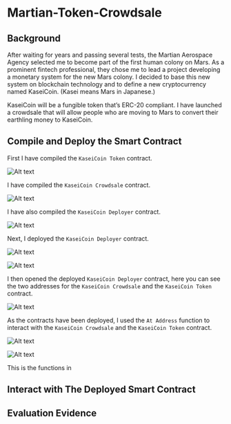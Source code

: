 # Martian-Token-Crowdsale

## Background
After waiting for years and passing several tests, the Martian Aerospace Agency selected me to become part of the first human colony on Mars. As a prominent fintech professional, they chose me to lead a project developing a monetary system for the new Mars colony. I decided to base this new system on blockchain technology and to define a new cryptocurrency named KaseiCoin. (Kasei means Mars in Japanese.)

KaseiCoin will be a fungible token that’s ERC-20 compliant. I have launched a crowdsale that will allow people who are moving to Mars to convert their earthling money to KaseiCoin.

## Compile and Deploy the Smart Contract
First I have compiled the `KaseiCoin Token` contract.

![Alt text](Images/KaseiCoin_compiled.png)

I have compiled the `KaseiCoin Crowdsale` contract.

![Alt text](Images/KaseiCoin_Crowdsale_compiled.png)

I have also compiled the `KaseiCoin Deployer` contract.

![Alt text](Images/KaseiCoin_Deployer_compiled.png)

Next, I deployed the `KaseiCoin Deployer` contract.

![Alt text](Images/deployer_before_deploy_sidebar.png)

![Alt text](Images/deployer_after_deployed.png)

I then opened the deployed `KaseiCoin Deployer` contract, here you can see the two addresses for the `KaseiCoin Crowdsale` and the `KaseiCoin Token` contract.

![Alt text](Images/deployer_before_deploy_sidebar.png)

As the contracts have been deployed, I used the `At Address` function to interact with the `KaseiCoin Crowdsale` and the `KaseiCoin Token` contract.

![Alt text](Images/crowdsale_before_deploy_sidebar.png)

![Alt text](Images/KaseiCoin_before_deploy_sidebar.png)

This is the functions in 

## Interact with The Deployed Smart Contract

## Evaluation Evidence
